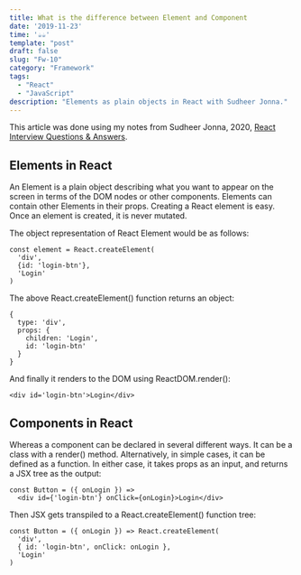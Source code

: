 ```yaml
---
title: What is the difference between Element and Component
date: '2019-11-23'
time: '☕️☕️'
template: "post"
draft: false
slug: "Fw-10"
category: "Framework"
tags:
  - "React"
  - "JavaScript"
description: "Elements as plain objects in React with Sudheer Jonna."
---
```


This article was done using my notes from Sudheer Jonna, 2020, [React Interview Questions & Answers](https://github.com/sudheerj/reactjs-interview-questions#what-is-react).

## Elements in React

An Element is a plain object describing what you want to appear on the screen in terms of the DOM nodes or other components. Elements can contain other Elements in their props. Creating a React element is easy. Once an element is created, it is never mutated.

The object representation of React Element would be as follows:

```
const element = React.createElement(
  'div',
  {id: 'login-btn'},
  'Login'
)
```

The above React.createElement() function returns an object:

```
{
  type: 'div',
  props: {
    children: 'Login',
    id: 'login-btn'
  }
}
```

And finally it renders to the DOM using ReactDOM.render():

```
<div id='login-btn'>Login</div>
```

## Components in React

Whereas a component can be declared in several different ways. It can be a class with a render() method. Alternatively, in simple cases, it can be defined as a function. In either case, it takes props as an input, and returns a JSX tree as the output:

```
const Button = ({ onLogin }) =>
  <div id={'login-btn'} onClick={onLogin}>Login</div>
```

Then JSX gets transpiled to a React.createElement() function tree:

```
const Button = ({ onLogin }) => React.createElement(
  'div',
  { id: 'login-btn', onClick: onLogin },
  'Login'
)
```
